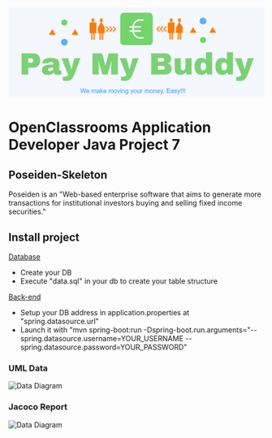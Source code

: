 <img src="https://github.com/Achille-Deribreux/P6_Deribreux_Achille/blob/develop/logo.png" alt="PayMyBuddy Logo"/>

# OpenClassrooms Application Developer Java Project 7

## Poseiden-Skeleton

Poseiden is an "Web-based enterprise software that aims to generate more transactions for institutional investors buying and selling fixed income securities."

## Install project

<p><u>Database</u></p>
<ul>
<li>Create your DB</li>
<li>Execute "data.sql" in your db to create your table structure</li>
</ul>
<p>


<p><u>Back-end</u></p>
<ul>
<li>Setup your DB address in application.properties at "spring.datasource.url"</li>
<li>Launch it with "mvn spring-boot:run -Dspring-boot.run.arguments="--spring.datasource.username=YOUR_USERNAME --spring.datasource.password=YOUR_PASSWORD"</li>
</ul>

### UML Data

<img src="https://github.com/Achille-Deribreux/P6_Deribreux_Achille/blob/develop/UML_BDD.jpg" alt="Data Diagram"/>

### Jacoco Report

<img src="https://github.com/Achille-Deribreux/P6_Deribreux_Achille/blob/develop/Jacoco.jpg" alt="Data Diagram"/>

